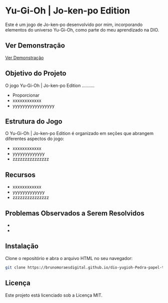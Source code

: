 # Yu-Gi-Oh | Jo-ken-po Edition
Este é um jogo de Jo-ken-po desenvolvido por mim, incorporando elementos do universo Yu-Gi-Oh, como parte do meu aprendizado na DIO.

## Ver Demonstração
<a href="https://brunomoraesdigital.github.io/dio-yugioh-Pedra-papel-tesoura/" target="_blank" rel="noopener noreferrer">Ver Demonstração</a>

## Objetivo do Projeto
O jogo Yu-Gi-Oh | Jo-ken-po Edition ..........

- Proporcionar 
- xxxxxxxxxxxx 
- yyyyyyyyyyyyyyyyy

## Estrutura do Jogo

O Yu-Gi-Oh | Jo-ken-po Edition é organizado em seções que abrangem diferentes aspectos do jogo:

- xxxxxxxxxxxx
- yyyyyyyyyyyyy
- zzzzzzzzzzzzzzz

## Recursos

- xxxxxxxxxxxx
- yyyyyyyyyyyyy
- zzzzzzzzzzzzzzz

## Problemas Observados a Serem Resolvidos
- 
- 

## Instalação
Clone o repositório e abra o arquivo HTML no seu navegador:

```bash
git clone https://brunomoraesdigital.github.io/dio-yugioh-Pedra-papel-tesoura/
```

## Licença
Este projeto está licenciado sob a Licença MIT.
